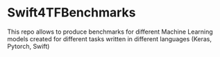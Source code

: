 # Swift4TFBenchmarks
This repo allows to produce benchmarks for different Machine Learning models created for different tasks written in different languages (Keras, Pytorch, Swift)
